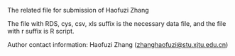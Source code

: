 The related file for submission of Haofuzi Zhang

The file with RDS, cys, csv, xls suffix is the necessary data file, and the file with r suffix is R script.

Author contact information: Haofuzi Zhang (zhanghaofuzi@stu.xjtu.edu.cn)
